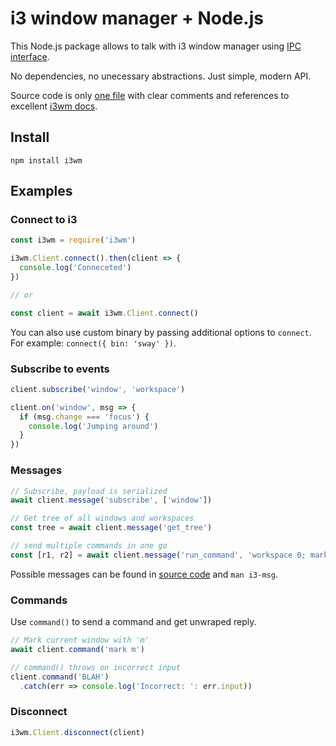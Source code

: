 # i3 window manager + Node.js

This Node.js package allows to talk with i3 window manager using [IPC interface](0).

No dependencies, no unecessary abstractions. Just simple, modern API.

Source code is only [one file](i3wm.js) with clear comments and references to
excellent [i3wm docs](1).

## Install

```
npm install i3wm
```

## Examples

### Connect to i3

```js
const i3wm = require('i3wm')

i3wm.Client.connect().then(client => {
  console.log('Conneceted')
})

// or

const client = await i3wm.Client.connect()
```

You can also use custom binary by passing additional options to `connect`. For example: `connect({ bin: 'sway' })`.

### Subscribe to events

```js
client.subscribe('window', 'workspace')

client.on('window', msg => {
  if (msg.change === 'focus') {
    console.log('Jumping around')
  }
})
```
### Messages

```js
// Subscribe, payload is serialized
await client.message('subscribe', ['window'])

// Get tree of all windows and workspaces
const tree = await client.message('get_tree')

// send multiple commands in one go
const [r1, r2] = await client.message('run_command', 'workspace 0; mark m')
```

Possible messages can be found in [source code](i3wm.js) and `man i3-msg`.

### Commands

Use `command()` to send a command and get unwraped reply.

```js
// Mark current window with 'm'
await client.command('mark m')

// command() throws on incorrect input
client.command('BLAH')
  .catch(err => console.log('Incorrect: ': err.input))
```

### Disconnect

```js
i3wm.Client.disconnect(client)
```

[0]: https://i3wm.org/docs/ipc.html
[1]: https://i3wm.org/docs/
